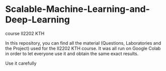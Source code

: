 # Scalable-Machine-Learning-and-Deep-Learning
course II2202 KTH

In this repository, you can find all the material (Questions, Laboratories and the Project) used for the II2202 KTH course.
It was all run on Google Colab in order to let everyone use it and obtain the same exact results.

Use it carefully
